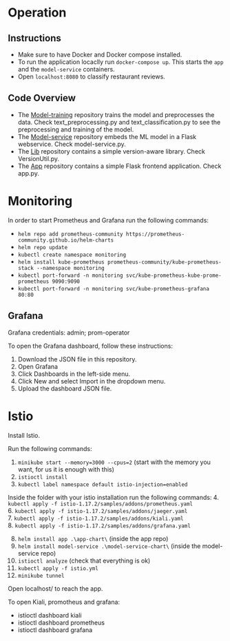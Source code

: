 # Operation

## Instructions 
- Make sure to have Docker and Docker compose installed.
- To run the application locaclly run `docker-compose up`. This starts the `app` and the `model-service` containers. 
- Open `localhost:8080` to classify restaurant reviews. 

## Code Overview
- The [Model-training](https://github.com/remla23-team09/model-training/tree/main) repository trains the model and preprocesses the data. Check text_preprocessing.py and text_classification.py to see the preprocessing and training of the model. 
- The [Model-service](https://github.com/remla23-team09/model-service) repository embeds the ML model in a Flask webservice. Check model-service.py.
- The [Lib](https://github.com/remla23-team09/lib) repository contains a simple version-aware library. Check VersionUtil.py.
- The [App](https://github.com/remla23-team09/app) repository contains a simple Flask frontend application. Check app.py. 


# Monitoring
In order to start Prometheus and Grafana run the following commands:

- `helm repo add prometheus-community https://prometheus-community.github.io/helm-charts`
- `helm repo update`
- `kubectl create namespace monitoring`
- `helm install kube-prometheus prometheus-community/kube-prometheus-stack --namespace monitoring`
- `kubectl port-forward -n monitoring svc/kube-prometheus-kube-prome-prometheus 9090:9090`
- `kubectl port-forward -n monitoring svc/kube-prometheus-grafana 80:80`

## Grafana
Grafana credentials: admin; prom-operator

To open the Grafana dashboard, follow these instructions:
1. Download the JSON file in this repository.
2. Open Grafana
3. Click Dashboards in the left-side menu.
4. Click New and select Import in the dropdown menu.
4. Upload the dashboard JSON file. 

# Istio
Install Istio.

Run the following commands:
1. `minikube start --memory=3000 --cpus=2` (start with the memory you want, for us it is enough with this)
2. `istioctl install`
3. `kubectl label namespace default istio-injection=enabled`

Inside the folder with your istio installation run the following commands:
4. `kubectl apply -f istio-1.17.2/samples/addons/prometheus.yaml`    
6. `kubectl apply -f istio-1.17.2/samples/addons/jaeger.yaml`    
7. `kubectl apply -f istio-1.17.2/samples/addons/kiali.yaml`   
8. `kubectl apply -f istio-1.17.2/samples/addons/grafana.yaml`  

8. `helm install app .\app-chart\` (inside the app repo)
9. `helm install model-service .\model-service-chart\` (inside the model-service repo)
10. `istioctl analyze` (check that everything is ok)
11. `kubectl apply -f istio.yml`
12. `minikube tunnel`

Open localhost/ to reach the app.

To open Kiali, promotheus and grafana:
- istioctl dashboard kiali
- istioctl dashboard prometheus
- istioctl dashboard grafana

